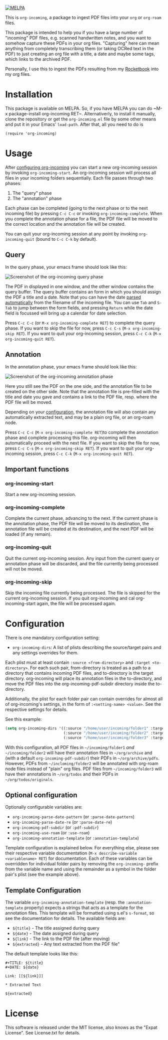 [![MELPA](https://melpa.org/packages/org-incoming-badge.svg)](https://melpa.org/#/org-incoming)
	
This is `org-incoming`, a package to ingest PDF files into your `org` or `org-roam` files.

This package is intended to help you if you have a large number of "incoming" PDF files,
e.g. scanned handwritten notes, and you want to somehow capture these PDFs in your org
files. "Capturing" here can mean anything from completely transcribing them (or taking OCRed text in
the PDF) to just creating an org file with a title, a date and maybe some tags, which links to the
archived PDF.

Personally, I use this to ingest the PDFs resulting from my [Rocketbook](https://getrocketbook.com/)
into my org files.

# Installation

This package is available on MELPA. So, if you have MELPA you can do ~M-x package-install
org-incoming RET~. Alternativerly, to install it manually, clone the repository or get the
`org-incoming.el` file by some other means and put it in your Emacs' `load-path`. After that, all
you need to do is

```
(require 'org-incoming)
```


# Usage 

After [configuring org-incoming](#configuration) you can start a new org-incoming session by
invoking `org-incoming-start`. An org-incoming session will process all files in your incoming
folders sequentially. Each file passes through two phases:

1. The "query" phase
2. The "annotation" phase

Each phase can be completed (going to the next phase or to the next incoming file) by pressing `C-c
C-c` or invoking `org-incoming-complete`. When you complete the annotation phase for a file, the PDF
file will be moved to the correct location and the annotation file will be created.

You can quit your org-incoming session at any point by invoking `org-incoming-quit` (bound to
`C-c C-k` by default).

## Query

In the query phase, your emacs frame should look like this:

![Screenshot of the org-incoming query phase](https://raw.githubusercontent.com/tinloaf/org-incoming/main/doc/screenshot_query.png)

The PDF in displayed in one window, and the other window contains the query buffer. The query buffer
contains an form in which you should assign the PDF a title and a date. Note that you can have
the date [parsed automatically](#optional-configuration) from the filename of the incoming file. You can use `Tab` and `S-Tab`
to jump between the form fields, and pressing `Return` while the date field is focussed will bring
up a calendar for date selection.

Press `C-c C-c` (or `M-x org-incoming-complete RET`) to complete the query phase. If you want to
skip the file for now, press `C-c C-s` (`M-x org-incoming-skip RET`). If you want to quit your
org-incoming session, press `C-c C-k` (`M-x org-incoming-quit RET`).

## Annotation

In the annotation phase, your emacs frame should look like this:

![Screenshot of the org-incoming annotation phase](https://raw.githubusercontent.com/tinloaf/org-incoming/main/doc/screenshot_annotation.png)

Here you still see the PDF on the one side, and the annotation file to be created on the other
side. Note that the annotation file is pre-filled with the title and date you gave and contains a
link to the PDF file, resp. where the PDF file will be moved.

Depending on your [configuration](#configuration), the annotation file will also contain any automatically
extracted text, and may be a plain org file, or an org-roam node.

Press `C-c C-c` (`M-x org-incoming-complete RET`)to complete the annotation phase and complete
processing this file. org-incoming will then automatically proceed with the next file. If you want
to skip the file for now, press `C-c C-s` (`M-x org-incoming-skip RET`). If you want to quit your
org-incoming session, press `C-c C-k` (`M-x org-incoming-quit RET`).

## Important functions
### org-incoming-start
Start a new org-incoming session.

### org-incoming-complete
Complete the current phase, advancing to the next. If the current phase is the annotation phase, the
PDF file will be moved to its destination, the annotation file will be created at its destination,
and the next PDF will be loaded (if any remain).

### org-incoming-quit
Quit the current org-incoming session. Any input from the current query or annotation phase will be
discarded, and the file currently being processed will not be moved.

### org-incoming-skip
Skip the incoming file currently being processed. The file is skipped for the current org-incoming
session. If you quit org-incoming and cal org-incoming-start again, the file will be processed
again.


# Configuration

There is one mandatory configuration setting:

 * `org-incoming-dirs`: A list of plists describing the source/target pairs and any settings overrides for them.

Each plist must at least contain `:source <from-directory>` and `:target <to-directory>`.  For each
such pair, from-directory is treated as a path to a directory that contains incoming PDF files, and
to-directory is the target directory.  org-incoming will place its annotation files in the
to-directory, and move the PDF files into the org-incoming-pdf-subdir directory inside the
to-directory.

Additionally, the plist for each folder pair can contain overrides for almost all of org-incoming's
settings, in the form of `:<setting-name> <value>`.  See the respective settings for details.

See this example:

~~~lisp
(setq org-incoming-dirs '((:source "/home/user/incoming/folder1" :target "/home/user/org/archive")
                          (:source "/home/user/incoming/folder2" :target "/home/user/org/archive" :use-roam 't)
                          (:source "/home/user/incoming/folder3" :target "/home/user/org/todos" :pdf-subdir "originals")))
~~~

With this configuration, all PDF files in `~/incoming/folder1` _and_ `~/incoming/folder2` will have
their annotation files in `~/org/archive` and (with a default `org-incoming-pdf-subdir`) their PDFs
in `~/org/archive/pdfs`. However, PDFs from `~/incloming/folder2` will be annotated with org-roam
node files instead of "plain" org files. PDF files from `~/incoming/folder3` will have their
annotations in `~/org/todos` and their PDFs in `~/org/todos/originals`.

## Optional configuration

Optionally configurable variables are:
 * `org-incoming-parse-date-pattern` (or `:parse-date-pattern`)
 * `org-incoming-parse-date-re` (or `:parse-date-re`)
 * `org-incoming-pdf-subdir` (or `:pdf-subdir`)
 * `org-incoming-use-roam` (or `:use-roam`)
 * `org-incoming-annotation-template` (or `:annotation-template`)

Template configuration is explained below. For everything else, please see their respective variable
documentation (`M-x describe-variable <variablename> RET`) for documentation. Each of these
variables can be overridden for individual folder pairs by removing the `org-incoming-` prefix from
the variable name and using the remainder as a symbol in the folder pair's plist (see the example
above).

## Template Configuration

The variable `org-incoming-annotation-template` (resp. the `:annotation-template` property) expects
a strings that acts as a template for the annotation files. This template will be formatted using
s.el's `s-format`, so see the documentation for details.  The available fields are:

* `${title}` - The title assigned during query
* `${date}` - The date assigned during query
* `${link}` - The link to the PDF file (after moving)
* `${extracted}` - Any text extracted from the PDF file"

The default template looks like this:
```
#+TITLE: ${title}
#+DATE: ${date}

Link: [[${link}]]

* Extracted Text

${extracted}
```


# License

This software is released under the MIT license, also knows as the "Expat License". See License.txt
for details.
